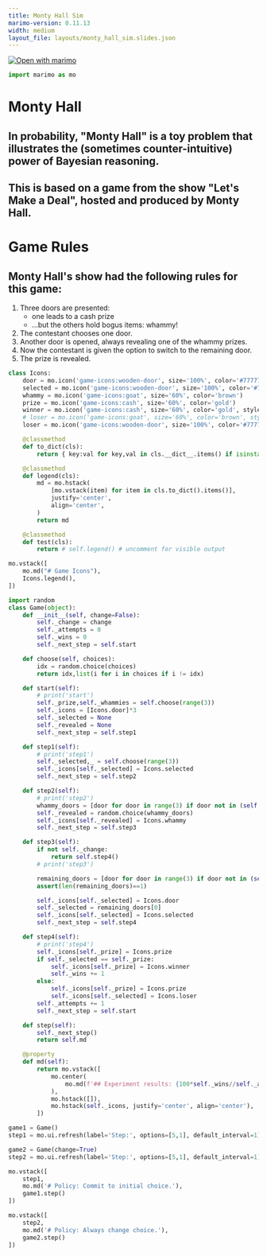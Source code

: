 ```yaml
---
title: Monty Hall Sim
marimo-version: 0.11.13
width: medium
layout_file: layouts/monty_hall_sim.slides.json
---
```


[![Open with marimo](https://marimo.io/shield.svg)](https://marimo.app/gh/timdechant/marimo-apps/main?entrypoint=monty-hall%2Fmonty_hall_sim.py)

```python {.marimo}
import marimo as mo
```

# Monty Hall

## In probability, "Monty Hall" is a toy problem that illustrates the (sometimes counter-intuitive) power of Bayesian reasoning.

## This is based on a game from the show "Let's Make a Deal", hosted and produced by Monty Hall.
<!---->
# Game Rules

## Monty Hall's show had the following rules for this game:

1. Three doors are presented:
    - one leads to a cash prize
    - ...but the others hold bogus items: whammy!
2. The contestant chooses one door.
3. Another door is opened, always revealing one of the whammy prizes.
4. Now the contestant is given the option to switch to the remaining door.
5. The prize is revealed.

```python {.marimo}
class Icons:
    door = mo.icon('game-icons:wooden-door', size='100%', color='#777777')
    selected = mo.icon('game-icons:wooden-door', size='100%', color='#777777', style={'background-color':"#50C878"})
    whammy = mo.icon('game-icons:goat', size='60%', color='brown')
    prize = mo.icon('game-icons:cash', size='60%', color='gold')
    winner = mo.icon('game-icons:cash', size='60%', color='gold', style={'background-color':"#50C878"})
    # loser = mo.icon('game-icons:goat', size='60%', color='brown', style={'background-color':"red"})
    loser = mo.icon('game-icons:wooden-door', size='100%', color='#777777', style={'background-color':"red"})

    @classmethod
    def to_dict(cls):
        return { key:val for key,val in cls.__dict__.items() if isinstance(val,type(cls.door)) }

    @classmethod
    def legend(cls):
        md = mo.hstack(
            [mo.vstack(item) for item in cls.to_dict().items()],
            justify='center',
            align='center',
        )
        return md

    @classmethod
    def test(cls):
        return # self.legend() # uncomment for visible output

mo.vstack([
    mo.md("# Game Icons"),
    Icons.legend(),
])
```

```python {.marimo}
import random
class Game(object):
    def __init__(self, change=False):
        self._change = change
        self._attempts = 0
        self._wins = 0
        self._next_step = self.start

    def choose(self, choices):
        idx = random.choice(choices)
        return idx,list(i for i in choices if i != idx)

    def start(self):
        # print('start')
        self._prize,self._whammies = self.choose(range(3))
        self._icons = [Icons.door]*3
        self._selected = None
        self._revealed = None
        self._next_step = self.step1

    def step1(self):
        # print('step1')
        self._selected,_ = self.choose(range(3))
        self._icons[self._selected] = Icons.selected
        self._next_step = self.step2

    def step2(self):
        # print('step2')
        whammy_doors = [door for door in range(3) if door not in (self._prize,self._selected)]
        self._revealed = random.choice(whammy_doors)
        self._icons[self._revealed] = Icons.whammy
        self._next_step = self.step3

    def step3(self):
        if not self._change:
            return self.step4()
        # print('step3')

        remaining_doors = [door for door in range(3) if door not in (self._selected,self._revealed)]
        assert(len(remaining_doors)==1)

        self._icons[self._selected] = Icons.door
        self._selected = remaining_doors[0]
        self._icons[self._selected] = Icons.selected
        self._next_step = self.step4

    def step4(self):
        # print('step4')
        self._icons[self._prize] = Icons.prize
        if self._selected == self._prize:
            self._icons[self._prize] = Icons.winner
            self._wins += 1
        else:
            self._icons[self._prize] = Icons.prize
            self._icons[self._selected] = Icons.loser
        self._attempts += 1
        self._next_step = self.start

    def step(self):
        self._next_step()
        return self.md

    @property
    def md(self):
        return mo.vstack([
            mo.center(
                mo.md(f'## Experiment results: {100*self._wins//self._attempts}% success' if self._attempts else '')
            ),
            mo.hstack([]),
            mo.hstack(self._icons, justify='center', align='center'),
        ])

game1 = Game()
step1 = mo.ui.refresh(label='Step:', options=[5,1], default_interval=1)

game2 = Game(change=True)
step2 = mo.ui.refresh(label='Step:', options=[5,1], default_interval=1)
```

```python {.marimo}
mo.vstack([
    step1,
    mo.md('# Policy: Commit to initial choice.'),
    game1.step()
])
```

```python {.marimo}
mo.vstack([
    step2,
    mo.md('# Policy: Always change choice.'),
    game2.step()
])
```

```python {.marimo}

```